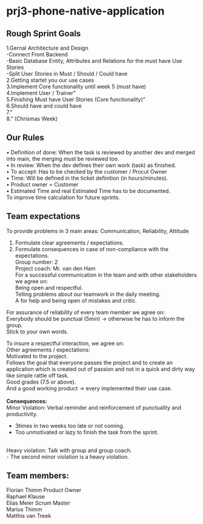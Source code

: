 # prj3-phone-native-application

## **Rough Sprint Goals**
1.Gernal Architecture and Design <br>
-Connect Front Backend<br>
-Basic Database Entity, Attributes and Relations for the must have Use Stories<br>
-Split User Stories in Must / Should / Could have<br>
2.Getting startet you our use cases<br>
3.Implement Core functionality until week 5 (must have)<br>
4.Implement User / Trainer”<br>
5.Finishing Must have User Stories (Core functionality)”<br>
6.Should have and could have<br>
7.”<br>
8.” (Chrismas Week)<br>

## **Our Rules**
•	Definition of done: When the task is reviewed by another dev and merged into main, the merging must be reviewed too.<br>
•	In review: When the dev defines their own work (task) as finished.<br>
•	To accept: Has to be checked by the customer / Procut Owner<br>
•	Time: Will be defined in the ticket definition (in hours/minutes).<br>
•	Product owner = Customer<br>
•	Estimated Time and real Estimated Time has to be documented.<br>
To improve time calculation for future sprints.<br>

## **Team expectations**

To provide problems in 3 main areas: Communication, Reliability, Attitude<br>
1.	Formulate clear agreements / expectations.<br>
2.	Formulate consequences in case of non-compliance with the expectations.<br>
Group number: 2<br>
Project coach: Mr. van den Ham<br>
For a successful communication in the team and with other stakeholders we agree on:<br>
Being open and respectful.<br>
Telling problems about our teamwork in the daily meeting.<br>
A for help and being open of mistakes and critic.<br>
 
For assurance of reliability of every team member we agree on:<br>
Everybody should be punctual (5min) -> otherwise he has to inform the group.<br>
Stick to your own words.<br>

To insure a respectful interaction, we agree on:<br>
Other agreements / expectations:<br>
Motivated to the project.<br>
Follows the goal that everyone passes the project and to create an application which is created out of passion and not in a quick and dirty way like simple rattle off task.<br>
Good grades (7.5 or above). <br>
And a good working product -> every implemented their use case.<br>
<br>
**Consequences:**<br>
Minor Violation: Verbal reminder and reinforcement of punctuality and productivity.<br>
- 3times in two weeks too late or not coming.<br>
- Too unmotivated or lazy to finish the task from the sprint.<br>
<br>
Heavy violation: Talk with group and group coach.<br>
- The second minor violation is a heavy violation.<br>

  
## **Team members:**
Florian Thimm Product Owner<br>
Raphael Klause<br>
Elias Meier Scrum Master<br>
Marius Thimm<br>
Matthis van Treek<br>
